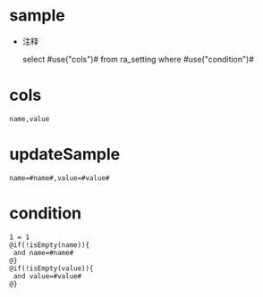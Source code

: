 sample
===
* 注释

	select #use("cols")# from ra_setting  where  #use("condition")#

cols
===
	name,value

updateSample
===
	
	name=#name#,value=#value#

condition
===

	1 = 1  
	@if(!isEmpty(name)){
	 and name=#name#
	@}
	@if(!isEmpty(value)){
	 and value=#value#
	@}
	
	